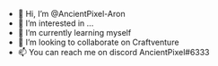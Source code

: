 - 👋 Hi, I’m @AncientPixel-Aron
- 👀 I’m interested in ...
- 🌱 I’m currently learning myself
- 💞️ I’m looking to collaborate on Craftventure
- 📫 You can reach me on discord AncientPixel#6333

<!---
AncientPixel-Aron/AncientPixel-Aron is a ✨ special ✨ repository because its `README.md` (this file) appears on your GitHub profile.
You can click the Preview link to take a look at your changes.
--->
